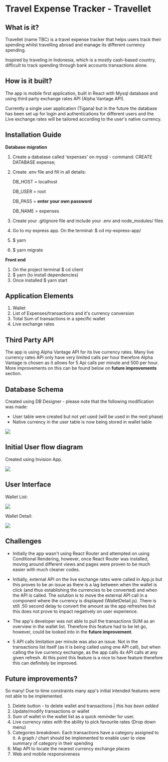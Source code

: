 # Travel Expense Tracker - Travellet

## What is it?

Travellet (name TBC) is a travel expense tracker that helps users track their spending whilst travelling abroad and manage its different currency spending.

Inspired by traveling in Indonesia, which is a mostly cash-based country, difficult to track spending through bank accounts transactions alone.

## How is it built?

The app is mobile first application, built in React with Mysql database and using third party exchange rates API (Alpha Vantage API).

Currently a single user application (Tigana) but in the future the database has been set up for login and authentications for different users and the Live exchange rates will be tailored according to the user's native currency.

## Installation Guide

**Database migration**

1. Create a dabatase called 'expenses' on mysql - command: CREATE DATABASE expense;
2. Create .env file and fill in all details:

   DB_HOST = localhost

   DB_USER = root

   DB_PASS = **enter your own password**

   DB_NAME = expenses

3. Create your .gitignore file and include your .env and node_modules/ files
4. Go to my express app. On the terminal: $ cd my-express-app/
5. $ yarn
6. $ yarn migrate

**Front end**

1. On the project terminal $ cd client
2. $ yarn (to install dependencies)
3. Once installed $ yarn start

## Application Elements

1. Wallet
2. List of Expenses/transactions and it's currency conversion
3. Total Sum of transactions in a specific wallet
4. Live exchange rates

## Third Party API

The app is using Alpha Vantage API for its live currency rates. Many live currency rates API only have very limited calls per hour therefore Alpha Vantage is chosen as it allows for 5 Api calls per minute and 500 per hour. More improvements on this can be found below on **future improvements** section.

## Database Schema

Created using DB Designer - please note that the following modification was made:

- User table were created but not yet used (will be used in the next phase)
- Native currency in the user table is now being stored in wallet table

<img src="images/DB-schema.png">

## Initial User flow diagram

Created using Invision App.

<img src="images/user-flow.png">

## User Interface

Wallet List:

<img src="images/wallet-list.png">

Wallet Detail:

<img src="images/wallet-detail.png">

## Challenges

- Initially the app wasn't using React Router and attempted on using Conditional Rendering, however, once React Router was installed, moving around different views and pages were proven to be much easier with much cleaner codes.

- Initially, external API on the live exchange rates were called in App.js but this proves to be an issue as there is a lag between when the wallet is click (and thus establishing the currencies to be converted) and when the API is called. The solution is to move the external API call in a component where the currency is displayed (WalletDetail.js). There is still .50 second delay to convert the amount as the app refreshes but this does not prove to impact negatively on user experience.

- The app's developer was not able to pull the transactions SUM as an overview in the wallet list. Therefore this feature had to be let go, however, could be looked into in the **future improvement**.

- 5 API calls limitation per minute was also an issue. Not in the transactions list itself (as it is being called using one API call), but when calling the live currency exchange, as the app calls 4x API calls at any given refresh. At this point this feature is a nice to have feature therefore this can definitely be improved.

## Future improvements?

So many! Due to time constraints many app's initial intended features were not able to be implemented.

1. Delete button - to delete wallet and transactions | _this has been added_
2. Update/modify transactions or wallet
3. Sum of wallet in the wallet list as a quick reminder for user.
4. Live currency rates with the ability to pick favourite rates (Drop down menu)
5. Categories breakdown. Each transactions have a category assigned to it. A graph / chart should be implemented to enable user to view summary of category in their spending
6. Map API to locate the nearest currency exchange places
7. Web and mobile responsiveness
